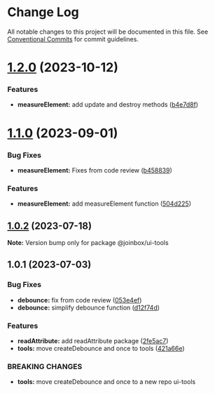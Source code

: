 # Change Log

All notable changes to this project will be documented in this file.
See [Conventional Commits](https://conventionalcommits.org) for commit guidelines.

# [1.2.0](https://github.com/joinbox/ui-components/compare/@joinbox/ui-tools@1.1.0...@joinbox/ui-tools@1.2.0) (2023-10-12)


### Features

* **measureElement:** add update and destroy methods ([b4e7d8f](https://github.com/joinbox/ui-components/commit/b4e7d8f664aa24bcc41bb5cf7b76f3778ad6ae65))





# [1.1.0](https://github.com/joinbox/ui-components/compare/@joinbox/ui-tools@1.0.2...@joinbox/ui-tools@1.1.0) (2023-09-01)


### Bug Fixes

* **measureElement:** Fixes from code review ([b458839](https://github.com/joinbox/ui-components/commit/b4588398ef56751f43d44124803a6cd0e01485b7))


### Features

* **measureElement:** add measureElement function ([504d225](https://github.com/joinbox/ui-components/commit/504d225ef0a01438512218c4ca0065b2c6e8b82f))





## [1.0.2](https://github.com/joinbox/ui-components/compare/@joinbox/ui-tools@1.0.1...@joinbox/ui-tools@1.0.2) (2023-07-18)

**Note:** Version bump only for package @joinbox/ui-tools





## 1.0.1 (2023-07-03)


### Bug Fixes

* **debounce:** fix from code review ([053e4ef](https://github.com/joinbox/ui-components/commit/053e4efc036a2a7df59aa100b87be4aefdb4097f))
* **debounce:** simplify debounce function ([d12f74d](https://github.com/joinbox/ui-components/commit/d12f74d7c0fc7ca77f0873c59caffd175769d149))


### Features

* **readAttribute:** add readAttribute package ([2fe5ac7](https://github.com/joinbox/ui-components/commit/2fe5ac7ff21896b1a5bcb0f86af83e582d81d1a5))
* **tools:** move createDebounce and once to tools ([421a66e](https://github.com/joinbox/ui-components/commit/421a66ee43154be4980aabbdc39f198532ab246c))


### BREAKING CHANGES

* **tools:** move createDebounce and once to a new repo ui-tools
